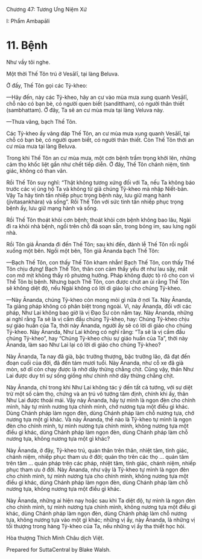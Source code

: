  

Chương 47: Tương Ưng Niệm Xứ

I: Phẩm Ambapāli

# 11\. Bệnh

Như vầy tôi nghe.

Một thời Thế Tôn trú ở Vesālī, tại làng Beluva.

Ở đấy, Thế Tôn gọi các Tỷ-kheo:

—Hãy đến, này các Tỷ-kheo, hãy an cư vào mùa mưa xung quanh Vesālī, chỗ nào có bạn bè, có người quen biết (sandittham), có người thân thiết (sambhattam). Ở đây, Ta sẽ an cư mùa mưa tại làng Veluva này.

—Thưa vâng, bạch Thế Tôn.

Các Tỷ-kheo ấy vâng đáp Thế Tôn, an cư mùa mưa xung quanh Vesālī, tại chỗ có bạn bè, có người quen biết, có người thân thiết. Còn Thế Tôn thời an cư mùa mưa tại làng Beluva.

Trong khi Thế Tôn an cư mùa mưa, một cơn bệnh trầm trọng khởi lên, những cảm thọ khốc liệt gần như chết tiếp diễn. Ở đây, Thế Tôn chánh niệm, tỉnh giác, không có than vãn.

Rồi Thế Tôn suy nghĩ: “Thật không tương xứng đối với Ta, nếu Ta không báo trước các vị ủng hộ Ta và không từ giã chúng Tỷ-kheo mà nhập Niết-bàn. Vậy Ta hãy tinh tấn nhiếp phục trọng bệnh này, lưu giữ mạng hành (jìvitasankhàra) và sống”. Rồi Thế Tôn với sức tinh tấn nhiếp phục trọng bệnh ấy, lưu giữ mạng hành và sống.

Rồi Thế Tôn thoát khỏi cơn bệnh; thoát khỏi cơn bệnh không bao lâu, Ngài đi ra khỏi nhà bệnh, ngồi trên chỗ đã soạn sẵn, trong bóng im, sau lưng ngôi nhà.

Rồi Tôn giả Ānanda đi đến Thế Tôn; sau khi đến, đảnh lễ Thế Tôn rồi ngồi xuống một bên. Ngồi một bên, Tôn giả Ānanda bạch Thế Tôn:

—Bạch Thế Tôn, con thấy Thế Tôn kham nhẫn! Bạch Thế Tôn, con thấy Thế Tôn chịu đựng! Bạch Thế Tôn, thân con cảm thấy yếu ớt như lau sậy, mắt con mờ mịt không thấy rõ phương hướng. Pháp không được tỏ rõ cho con vì Thế Tôn bị bệnh. Nhưng bạch Thế Tôn, con được chút an ủi rằng Thế Tôn sẽ không diệt độ, nếu Ngài không có lời di giáo lại cho chúng Tỷ-kheo.

—Này Ānanda, chúng Tỷ-kheo còn mong mỏi gì nữa ở nơi Ta. Này Ānanda, Ta giảng pháp không có phân biệt trong ngoài. Vì, này Ānanda, đối với các pháp, Như Lai không bao giờ là vị Ðạo Sư còn nắm tay. Này Ānanda, những ai nghĩ rằng Ta sẽ là vị cầm đầu chúng Tỷ-kheo, hay: Chúng Tỷ-kheo chịu sự giáo huấn của Ta, thời này Ānanda, người ấy sẽ có lời di giáo cho chúng Tỷ-kheo. Này Ānanda, Như Lai không có nghĩ rằng: “Ta sẽ là vị cầm đầu chúng Tỷ-kheo”, hay “Chúng Tỷ-kheo chịu sự giáo huấn của Ta”, thời này Ānanda, làm sao Như Lai lại có lời di giáo cho chúng Tỷ-kheo?

Này Ānanda, Ta nay đã già, bậc trưởng thượng, bậc trưởng lão, đã đạt đến đoạn cuối của đời, đã đến tám mươi tuổi. Này Ānanda, như cỗ xe đã già mòn, sở dĩ còn chạy được là nhờ dây thừng chằng chịt. Cũng vậy, thân Như Lai được duy trì sự sống giống như chính nhờ dây thừng chằng chịt.

Này Ānanda, chỉ trong khi Như Lai không tác ý đến tất cả tướng, với sự diệt trừ một số cảm thọ, chứng và an trú vô tướng tâm định, chính khi ấy, thân Như Lai được thoải mái. Vậy này Ānanda, hãy tự mình là ngọn đèn cho chính mình, hãy tự mình nương tựa chính mình, chớ nương tựa một điều gì khác. Dùng Chánh pháp làm ngọn đèn, dùng Chánh pháp làm chỗ nương tựa, chớ nương tựa một gì khác. Và này Ānanda, thế nào là Tỷ-kheo tự mình là ngọn đèn cho chính mình, tự mình nương tựa chính mình, không nương tựa một điều gì khác, dùng Chánh pháp làm ngọn đèn, dùng Chánh pháp làm chỗ nương tựa, không nương tựa một gì khác?

Này Ānanda, ở đây, Tỷ-kheo trú, quán thân trên thân, nhiệt tâm, tỉnh giác, chánh niệm, nhiếp phục tham ưu ở đời; quán thọ trên các thọ … quán tâm trên tâm … quán pháp trên các pháp, nhiệt tâm, tỉnh giác, chánh niệm, nhiếp phục tham ưu ở đời. Này Ānanda, như vậy là Tỷ-kheo tự mình là ngọn đèn cho chính mình, tự mình nương tựa cho chính mình, không nương tựa một điều gì khác, dùng Chánh pháp làm ngọn đèn, dùng Chánh pháp làm chỗ nương tựa, không nương tựa một điều gì khác.

Này Ānanda, những ai hiện nay hoặc sau khi Ta diệt độ, tự mình là ngọn đèn cho chính mình, tự mình nương tựa chính mình, không nương tựa một điều gì khác, dùng Chánh pháp làm ngọn đèn, dùng Chánh pháp làm chỗ nương tựa, không nương tựa vào một gì khác; những vị ấy, này Ānanda, là những vị tối thượng trong hàng Tỷ-kheo của Ta, nếu những vị ấy tha thiết học hỏi.

Hòa thượng Thích Minh Châu dịch Việt.

Prepared for SuttaCentral by Blake Walsh.